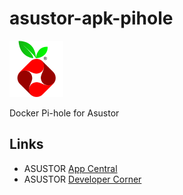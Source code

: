 # asustor-apk-pihole

![Pi-hole](pi-hole/CONTROL/icon.png)

Docker Pi-hole for Asustor

## Links

* ASUSTOR [App Central](http://www.asustor.com/apps?lan=en)
* ASUSTOR [Developer Corner](http://developer.asustor.com/)
